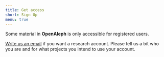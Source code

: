 ```yaml
---
title: Get access
short: Sign Up
menu: true
---
```


Some material in **OpenAleph** is only accessible for registered users.

[Write us an email](mailto:hi@dataresearchcenter.org) if you want a research account. Please tell us a bit who you are and for what projects you intend to use your account.
